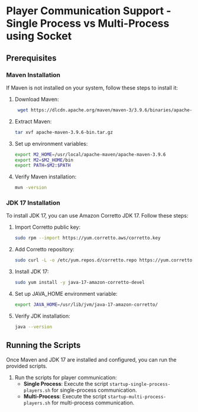 # Player Communication Support - Single Process vs Multi-Process using Socket

## Prerequisites

### Maven Installation

If Maven is not installed on your system, follow these steps to install it:

1. Download Maven:
   ```bash
    wget https://dlcdn.apache.org/maven/maven-3/3.9.6/binaries/apache-maven-3.9.6-bin.tar.gz
   ```

2. Extract Maven:
   ```bash
   tar xvf apache-maven-3.9.6-bin.tar.gz
   ```

3. Set up environment variables:
   ```bash
   export M2_HOME=/usr/local/apache-maven/apache-maven-3.9.6
   export M2=$M2_HOME/bin
   export PATH=$M2:$PATH
   ```

4. Verify Maven installation:
   ```bash
   mvn -version
   ```

### JDK 17 Installation

To install JDK 17, you can use Amazon Corretto JDK 17. Follow these steps:

1. Import Corretto public key:
   ```bash
   sudo rpm --import https://yum.corretto.aws/corretto.key
   ```

2. Add Corretto repository:
   ```bash
   sudo curl -L -o /etc/yum.repos.d/corretto.repo https://yum.corretto.aws/corretto.repo
   ```

3. Install JDK 17:
   ```bash
   sudo yum install -y java-17-amazon-corretto-devel
   ```

4. Set up JAVA_HOME environment variable:
   ```bash
   export JAVA_HOME=/usr/lib/jvm/java-17-amazon-corretto/
   ```

5. Verify JDK installation:
   ```bash
   java --version
   ```

## Running the Scripts

Once Maven and JDK 17 are installed and configured, you can run the provided scripts.

1. Run the scripts for player communication:
   - **Single Process**: Execute the script `startup-single-process-players.sh` for single-process communication.
   - **Multi-Process**: Execute the script `startup-multi-process-players.sh` for multi-process communication.
